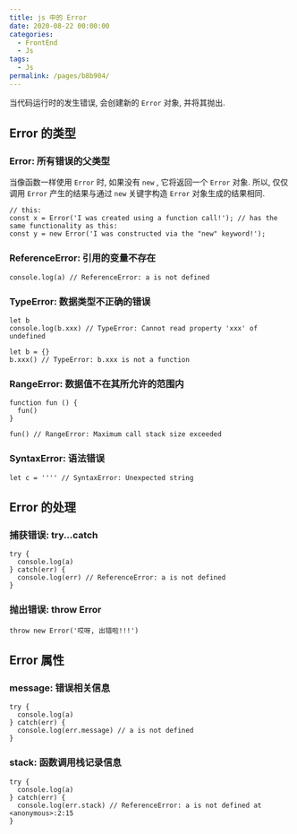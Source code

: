 ```yaml
---
title: js 中的 Error
date: 2020-08-22 00:00:00
categories: 
  - FrontEnd
  - Js
tags: 
  - Js
permalink: /pages/b8b904/
---
```


当代码运行时的发生错误, 会创建新的 `Error` 对象, 并将其抛出.

<!-- more -->

## Error 的类型

### Error: 所有错误的父类型

当像函数一样使用 `Error` 时, 如果没有 `new` , 它将返回一个 `Error` 对象. 所以, 仅仅调用 `Error` 产生的结果与通过 `new` 关键字构造 `Error` 对象生成的结果相同.

``` JS
// this:
const x = Error('I was created using a function call!');​​​​ // has the same functionality as this:
const y = new Error('I was constructed via the "new" keyword!');
```

### ReferenceError: 引用的变量不存在

``` JS
console.log(a) // ReferenceError: a is not defined
```

### TypeError: 数据类型不正确的错误

``` JS
let b
console.log(b.xxx) // TypeError: Cannot read property 'xxx' of undefined
```

``` JS
let b = {}
b.xxx() // TypeError: b.xxx is not a function
```

### RangeError: 数据值不在其所允许的范围内

``` JS
function fun () {
  fun()
}

fun() // RangeError: Maximum call stack size exceeded
```

### SyntaxError: 语法错误

``` JS
let c = '''' // SyntaxError: Unexpected string
```

## Error 的处理

### 捕获错误: try...catch

``` JS
try {
  console.log(a)
} catch(err) {
  console.log(err) // ReferenceError: a is not defined
}
```

### 抛出错误: throw Error

``` JS
throw new Error('哎呀, 出错啦!!!')
```

## Error 属性

### message: 错误相关信息

``` JS
try {
  console.log(a)
} catch(err) {
  console.log(err.message) // a is not defined
}
```

### stack: 函数调用栈记录信息

``` JS
try {
  console.log(a)
} catch(err) {
  console.log(err.stack) // ReferenceError: a is not defined at <anonymous>:2:15
}
```

